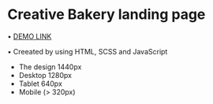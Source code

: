 # Creative Bakery landing page

• [DEMO LINK](https://kate-khon.github.io/layout_creativeBakery/)

• Creeated by using HTML, SCSS and JavaScript


- The design 1440px
- Desktop 1280px
- Tablet 640px
- Mobile (> 320px)
